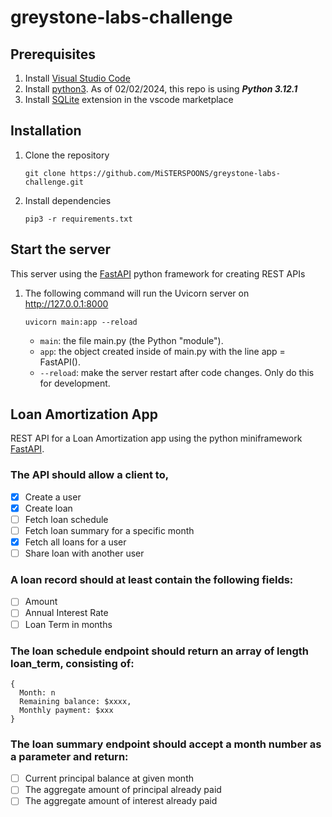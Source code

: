 # greystone-labs-challenge

## Prerequisites
1. Install [Visual Studio Code](https://code.visualstudio.com/)
2. Install [python3](https://www.python.org/downloads/). As of 02/02/2024, this repo is using ***Python 3.12.1***
3. Install [SQLite](https://marketplace.visualstudio.com/items?itemName=alexcvzz.vscode-sqlite) extension in the vscode marketplace

## Installation
1. Clone the repository
    ```
    git clone https://github.com/MiSTERSPOONS/greystone-labs-challenge.git
    ```

2. Install dependencies
    ```
    pip3 -r requirements.txt
    ```

## Start the server
This server using the [FastAPI](https://fastapi.tiangolo.com/) python framework for creating REST APIs
1. The following command will run the Uvicorn server on http://127.0.0.1:8000
    ```
    uvicorn main:app --reload
    ```
    - `main`: the file main.py (the Python "module").
    - `app`: the object created inside of main.py with the line app = FastAPI().
    - `--reload`: make the server restart after code changes. Only do this for development.

## Loan Amortization App
REST API for a Loan Amortization app using the python miniframework [FastAPI](https://fastapi.tiangolo.com/).


### The API should allow a client to,

- [x] Create a user
- [x] Create loan
- [ ] Fetch loan schedule
- [ ] Fetch loan summary for a specific month
- [x] Fetch all loans for a user
- [ ] Share loan with another user

### A loan record should at least contain the following fields: 

- [ ] Amount
- [ ] Annual Interest Rate
- [ ] Loan Term in months

### The loan schedule endpoint should return an array of length loan_term, consisting of:
```code
{
  Month: n
  Remaining balance: $xxxx,
  Monthly payment: $xxx
}
```

### The loan summary endpoint should accept a month number as a parameter and return:

- [ ] Current principal balance at given month
- [ ] The aggregate amount of principal already paid
- [ ] The aggregate amount of interest already paid